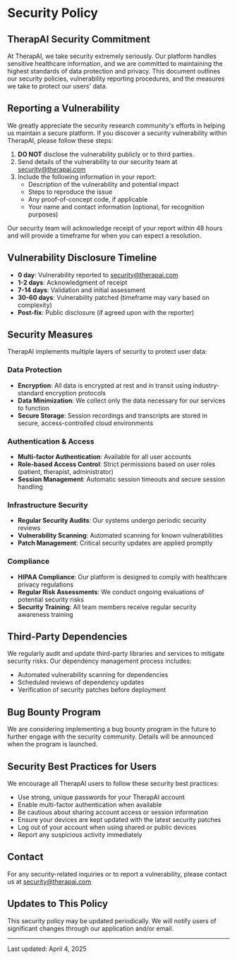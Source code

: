 # Security Policy

## TherapAI Security Commitment

At TherapAI, we take security extremely seriously. Our platform handles sensitive healthcare information, and we are committed to maintaining the highest standards of data protection and privacy. This document outlines our security policies, vulnerability reporting procedures, and the measures we take to protect our users' data.

## Reporting a Vulnerability

We greatly appreciate the security research community's efforts in helping us maintain a secure platform. If you discover a security vulnerability within TherapAI, please follow these steps:

1. **DO NOT** disclose the vulnerability publicly or to third parties.
2. Send details of the vulnerability to our security team at security@therapai.com
3. Include the following information in your report:
   - Description of the vulnerability and potential impact
   - Steps to reproduce the issue
   - Any proof-of-concept code, if applicable
   - Your name and contact information (optional, for recognition purposes)

Our security team will acknowledge receipt of your report within 48 hours and will provide a timeframe for when you can expect a resolution.

## Vulnerability Disclosure Timeline

- **0 day**: Vulnerability reported to security@therapai.com
- **1-2 days**: Acknowledgment of receipt
- **7-14 days**: Validation and initial assessment
- **30-60 days**: Vulnerability patched (timeframe may vary based on complexity)
- **Post-fix**: Public disclosure (if agreed upon with the reporter)

## Security Measures

TherapAI implements multiple layers of security to protect user data:

### Data Protection

- **Encryption**: All data is encrypted at rest and in transit using industry-standard encryption protocols
- **Data Minimization**: We collect only the data necessary for our services to function
- **Secure Storage**: Session recordings and transcripts are stored in secure, access-controlled cloud environments

### Authentication & Access

- **Multi-factor Authentication**: Available for all user accounts
- **Role-based Access Control**: Strict permissions based on user roles (patient, therapist, administrator)
- **Session Management**: Automatic session timeouts and secure session handling

### Infrastructure Security

- **Regular Security Audits**: Our systems undergo periodic security reviews
- **Vulnerability Scanning**: Automated scanning for known vulnerabilities
- **Patch Management**: Critical security updates are applied promptly

### Compliance

- **HIPAA Compliance**: Our platform is designed to comply with healthcare privacy regulations
- **Regular Risk Assessments**: We conduct ongoing evaluations of potential security risks
- **Security Training**: All team members receive regular security awareness training

## Third-Party Dependencies

We regularly audit and update third-party libraries and services to mitigate security risks. Our dependency management process includes:

- Automated vulnerability scanning for dependencies
- Scheduled reviews of dependency updates
- Verification of security patches before deployment

## Bug Bounty Program

We are considering implementing a bug bounty program in the future to further engage with the security community. Details will be announced when the program is launched.

## Security Best Practices for Users

We encourage all TherapAI users to follow these security best practices:

- Use strong, unique passwords for your TherapAI account
- Enable multi-factor authentication when available
- Be cautious about sharing account access or session information
- Ensure your devices are kept updated with the latest security patches
- Log out of your account when using shared or public devices
- Report any suspicious activity immediately

## Contact

For any security-related inquiries or to report a vulnerability, please contact us at security@therapai.com

## Updates to This Policy

This security policy may be updated periodically. We will notify users of significant changes through our application and/or email.

---

Last updated: April 4, 2025
